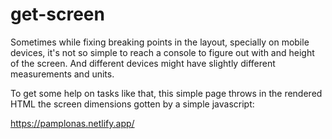 # get-screen

Sometimes while fixing breaking points in the layout, specially on mobile devices, it's not so simple to reach a console to figure out with and height of the screen. And different devices might have slightly different measurements and units.

To get some help on tasks like that, this simple page throws in the rendered HTML the screen dimensions gotten by a simple javascript:

https://pamplonas.netlify.app/
